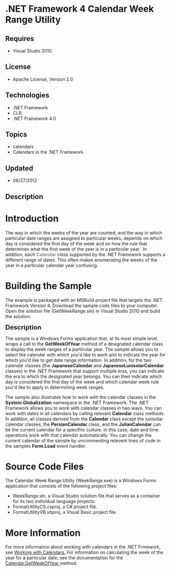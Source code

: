 # .NET Framework 4 Calendar Week Range Utility
## Requires
- Visual Studio 2010
## License
- Apache License, Version 2.0
## Technologies
- .NET Framework
- CLR
- .NET Framework 4.0
## Topics
- calendars
- Calendars in the .NET Framework
## Updated
- 06/27/2012
## Description

<h1>Introduction</h1>
<p>The way in which the weeks of the year are counted, and the way in which particular date ranges are assigned to particular weeks, depends on which day is considered the first day of the week and on how the rule that determines what the first week of the
 year is in a particular year.&nbsp; In addition, each <strong><span style="color:#888888">Calendar</span></strong> class supported by the .NET Framework supports a different range of dates. This often makes enumerating the weeks of the year in a particular
 calendar year confusing.</p>
<h1><span>Building the Sample</span></h1>
<p>The example is packaged with an MSBuild project file that targets the .NET Framework Version 4. Download the sample code files to your computer. Open the solution file (GetWeekRange.sln) in Visual Studio 2010 and build the solution.</p>
<p><span style="font-size:20px; font-weight:bold">Description</span></p>
<p>The sample is a Windows Forms application that, at its most simple level, wraps a call to the
<strong>GetWeekOfYear</strong> method of a designated calendar class to display the week ranges of a particular year. The sample allows you to select the calendar with which you'd like to work and to indicate the year for which you'd like to get date range
 information. In addition, for the two calendar classes (the <strong>JapaneseCalendar</strong> and
<strong>JapaneseLunisolarCalendar</strong> classes) in the .NET Framework that support multiple eras, you can indicate the era to which the designated year belongs. You can then indicate which day is considered the first day of the week and which calendar week
 rule you'd like to apply in determining week ranges.</p>
<p>The sample also illustrates how to work with the calendar classes in the <strong>
System.Globalization</strong> namespace in the .NET Framework. The .NET Framework allows you to work with calendar classes in two ways. You can work with dates in all calendars by calling relevant
<strong>Calendar</strong> class methods. In addition, all classes derived from the
<strong>Calendar</strong> class except the lunisolar calendar classes, the <strong>
PersianCalendar</strong> class, and the <strong>JulianCalendar</strong> can be the current calendar for a specifric culture. In this case, date and time operations work with that calendar automatically. You can change the current calendar of the sample by uncommenting
 relevent lines of code in the samples <strong>Form.Load</strong> event handler.</p>
<h1><span>Source Code Files</span></h1>
<p>The Calendar Week Range Utility (WeekRange.exe) is a Windows Forms application that consists of the following project files:</p>
<ul>
<li>WeekRange.sln, a Visual Studio solution file that serves as a container for its two individual language projects.
</li><li>FormatUtilityCS.csproj, a C# project file. </li><li>FormatUtilityVB.vbproj, a Visual Basic project file. </li></ul>
<h1>More Information</h1>
<p>For more information about working with calendars in the .NET Frmework, see <a title="Working with Calendars" href="http://go.microsoft.com/fwlink/?LinkId=204465" target="_blank">
Working with Calendars.</a> For information on calculating the week of the year for a particular date, see the documentation for the
<a title="Calendar.GetWeekOfYear" href="http://go.microsoft.com/fwlink/?LinkId=204466" target="_blank">
Calendar.GetWeekOfYear </a>method.</p>
